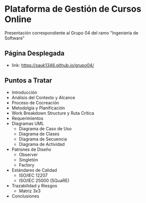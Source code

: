 # Plataforma de Gestión de Cursos Online

Presentación correspondiente al Grupo 04 del ramo "Ingeniería de Software"

## Página Desplegada

- link: https://sauk1346.github.io/grupo04/

## Puntos a Tratar

- Introducción
- Análisis del Contexto y Alcance
- Proceso de Cocreación
- Metodolgía y Planificación
- Work Breakdown Structure y Ruta Crítica
- Requerimientos
- Diagramas UML
    - Diagrama de Caso de Uso
    - Diagrama de Clases
    - Diagrama de Secuencia
    - Diagrama de Actividad
- Patrones de Diseño
    - Observer
    - Singletón
    - Factory
- Estándares de Calidad
    - ISO/IEC 12207
    - ISO/IEC 25000 (SQuaRE)
- Trazabilidad y Riesgos
    - Matriz 3x3
- Conclusiones
